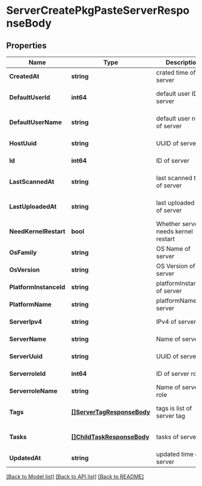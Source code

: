# ServerCreatePkgPasteServerResponseBody

## Properties
Name | Type | Description | Notes
------------ | ------------- | ------------- | -------------
**CreatedAt** | **string** | crated time of server | [default to null]
**DefaultUserId** | **int64** | default user ID of server | [optional] [default to null]
**DefaultUserName** | **string** | default user name of server | [optional] [default to null]
**HostUuid** | **string** | UUID of server | [default to null]
**Id** | **int64** | ID of server | [default to null]
**LastScannedAt** | **string** | last scanned time of server | [optional] [default to null]
**LastUploadedAt** | **string** | last uploaded time of server | [optional] [default to null]
**NeedKernelRestart** | **bool** | Whether server needs kernel restart | [default to null]
**OsFamily** | **string** | OS Name of server | [default to null]
**OsVersion** | **string** | OS Version of server | [default to null]
**PlatformInstanceId** | **string** | platformInstanceId of server | [default to null]
**PlatformName** | **string** | platformName of server | [default to null]
**ServerIpv4** | **string** | IPv4 of server | [default to null]
**ServerName** | **string** | Name of server | [default to null]
**ServerUuid** | **string** | UUID of server | [default to null]
**ServerroleId** | **int64** | ID of server role | [default to null]
**ServerroleName** | **string** | Name of server role | [default to null]
**Tags** | [**[]ServerTagResponseBody**](ServerTagResponseBody.md) | tags is list of server tag | [optional] [default to null]
**Tasks** | [**[]ChildTaskResponseBody**](ChildTaskResponseBody.md) | tasks of server | [optional] [default to null]
**UpdatedAt** | **string** | updated time of server | [default to null]

[[Back to Model list]](../README.md#documentation-for-models) [[Back to API list]](../README.md#documentation-for-api-endpoints) [[Back to README]](../README.md)

